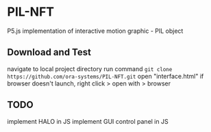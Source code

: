 # PIL-NFT

P5.js implementation of interactive motion graphic - PIL object

## Download and Test

navigate to local project directory
run command
	`git clone https://github.com/ora-systems/PIL-NFT.git`
open "interface.html"
if browser doesn't launch, right click > open with > browser

## TODO

implement HALO in JS
implement GUI control panel in JS 
